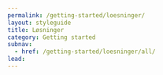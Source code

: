 ```yaml
---
permalink: /getting-started/loesninger/
layout: styleguide
title: Løsninger
category: Getting started
subnav:
  - href: /getting-started/loesninger/all/
lead: 
---
```

